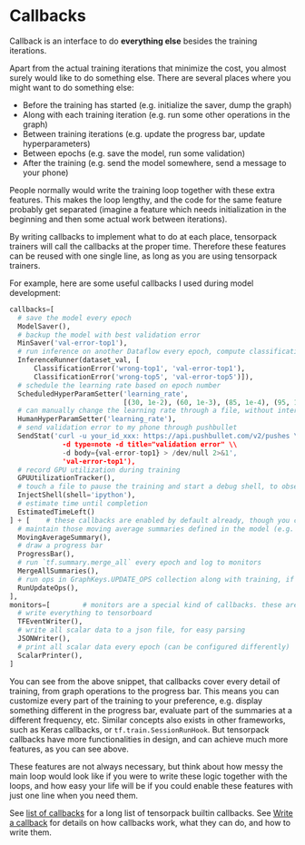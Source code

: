 
# Callbacks

Callback is an interface to do __everything else__ besides the training iterations.

Apart from the actual training iterations that minimize the cost,
you almost surely would like to do something else.
There are several places where you might want to do something else:

* Before the training has started (e.g. initialize the saver, dump the graph)
* Along with each training iteration (e.g. run some other operations in the graph)
* Between training iterations (e.g. update the progress bar, update hyperparameters)
* Between epochs (e.g. save the model, run some validation)
* After the training (e.g. send the model somewhere, send a message to your phone)

People normally would write the training loop together with these extra features.
This makes the loop lengthy, and the code for the same feature probably get separated (imagine a
feature which needs initialization in the beginning and then some actual work between iterations).

By writing callbacks to implement what to do at each place, tensorpack trainers
will call the callbacks at the proper time.
Therefore these features can be reused with one single line, as long as you are using tensorpack trainers.

For example, here are some useful callbacks I used during model development:

```python
callbacks=[
  # save the model every epoch
  ModelSaver(),
  # backup the model with best validation error
  MinSaver('val-error-top1'),
  # run inference on another Dataflow every epoch, compute classification error and log to monitors
  InferenceRunner(dataset_val, [
      ClassificationError('wrong-top1', 'val-error-top1'),
      ClassificationError('wrong-top5', 'val-error-top5')]),
  # schedule the learning rate based on epoch number
  ScheduledHyperParamSetter('learning_rate',
                            [(30, 1e-2), (60, 1e-3), (85, 1e-4), (95, 1e-5)]),
  # can manually change the learning rate through a file, without interrupting training
  HumanHyperParamSetter('learning_rate'),
  # send validation error to my phone through pushbullet
  SendStat('curl -u your_id_xxx: https://api.pushbullet.com/v2/pushes \\
             -d type=note -d title="validation error" \\
             -d body={val-error-top1} > /dev/null 2>&1',
             'val-error-top1'),
  # record GPU utilization during training
  GPUUtilizationTracker(),
  # touch a file to pause the training and start a debug shell, to observe what's going on
  InjectShell(shell='ipython'),
  # estimate time until completion
  EstimatedTimeLeft()
] + [    # these callbacks are enabled by default already, though you can customize them
  # maintain those moving average summaries defined in the model (e.g. training loss, training error)
  MovingAverageSummary(),
  # draw a progress bar
  ProgressBar(),
  # run `tf.summary.merge_all` every epoch and log to monitors
  MergeAllSummaries(),
  # run ops in GraphKeys.UPDATE_OPS collection along with training, if any
  RunUpdateOps(),
],
monitors=[        # monitors are a special kind of callbacks. these are also enabled by default
  # write everything to tensorboard
  TFEventWriter(),
  # write all scalar data to a json file, for easy parsing
  JSONWriter(),
  # print all scalar data every epoch (can be configured differently)
  ScalarPrinter(),
]
```

You can see from the above snippet, that callbacks cover every detail of training, from graph operations to the progress bar.
This means you can customize every part of the training to your preference, e.g. display something
different in the progress bar, evaluate part of the summaries at a different frequency, etc.
Similar concepts also exists in other frameworks, such as Keras callbacks, or
`tf.train.SessionRunHook`. But tensorpack callbacks have more functionalities in
design, and can achieve much more features, as you can see above.

These features are not always necessary, but think about how messy the main loop would look like if you
were to write these logic together with the loops, and how easy your life will be if you could enable
these features with just one line when you need them.

See [list of callbacks](../modules/callbacks)
for a long list of tensorpack builtin callbacks.
See [Write a callback](extend/callback.md)
for details on how callbacks work, what they can do, and how to write them.
